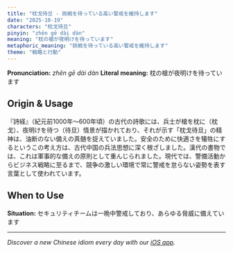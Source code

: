 ```yaml
---
title: "枕戈待旦 - 挑戦を待っている高い警戒を維持します"
date: "2025-10-19"
characters: "枕戈待旦"
pinyin: "zhěn gē dài dàn"
meaning: "枕の槍が夜明けを待っています"
metaphoric_meaning: "挑戦を待っている高い警戒を維持します"
theme: "戦略と行動"
---
```


**Pronunciation:** *zhěn gē dài dàn*
**Literal meaning:** 枕の槍が夜明けを待っています

## Origin & Usage

『詩経』（紀元前1000年〜600年頃）の古代の詩歌には、兵士が槍を枕に（枕戈）、夜明けを待つ（待旦）情景が描かれており、それが示す「枕戈待旦」の精神は、油断のない備えの真髄を捉えていました。安全のために快適さを犠牲にするというこの考え方は、古代中国の兵法思想に深く根ざしました。漢代の書物では、これは軍事的な備えの原則として重んじられました。現代では、警備活動からビジネス戦略に至るまで、競争の激しい環境で常に警戒を怠らない姿勢を表す言葉として使われています。

## When to Use

**Situation:** セキュリティチームは一晩中警戒しており、あらゆる脅威に備えています

---

*Discover a new Chinese idiom every day with our [iOS app](https://apps.apple.com/us/app/daily-chinese-idioms/id6740611324).*
